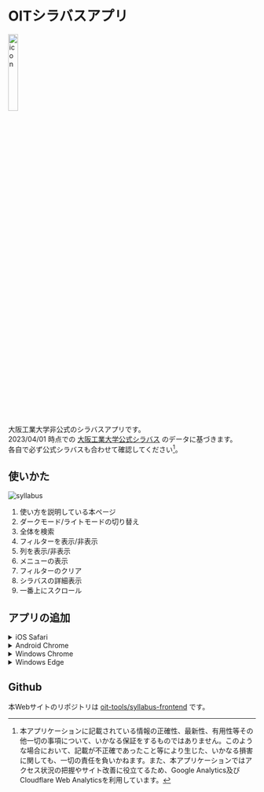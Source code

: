 # OITシラバスアプリ

<img src="https://raw.githubusercontent.com/oit-tools/syllabus-frontend/master/public/icon.png" width="20%" alt="icon">  

大阪工業大学非公式のシラバスアプリです。  
2023/04/01 時点での [大阪工業大学公式シラバス](https://www.oit.ac.jp/japanese/syllabus/index.html) のデータに基づきます。  
各自で必ず公式シラバスも合わせて確認してください[^1]。  

[^1]:本アプリケーションに記載されている情報の正確性、最新性、有用性等その他一切の事項について、いかなる保証をするものではありません。このような場合において、記載が不正確であったこと等により生じた、いかなる損害に関しても、一切の責任を負いかねます。また、本アプリケーションではアクセス状況の把握やサイト改善に役立てるため、Google Analytics及びCloudflare Web Analyticsを利用しています。

## 使いかた

![syllabus](https://raw.githubusercontent.com/oit-tools/syllabus-frontend/master/public/usage.png)

1. 使い方を説明している本ページ
2. ダークモード/ライトモードの切り替え
3. 全体を検索
4. フィルターを表示/非表示
5. 列を表示/非表示
6. メニューの表示
7. フィルターのクリア
8. シラバスの詳細表示
9. 一番上にスクロール

## アプリの追加

<details>
<summary>iOS Safari</summary>
1. ツールバーの真ん中にある「追加・共有・保存」ボタンをタップ  
2. メニューから「ホーム画面に追加」をタップ  
</details>

<details>
<summary>Android Chrome</summary>
1. 右上の︙をタップ  
2. ホーム画面に追加をタップ  
3. インストールをタップ  
</details>

<details>
<summary>Windows Chrome</summary>
1. 右上の︙をクリック  
2. 「OITシラバスアプリ」をインストール…をクリック  
3. インストールをクリック  
</details>

<details>
<summary>Windows Edge</summary>
1. 右上の…をクリック  
2. アプリをクリック  
3. OITシラバスアプリのインストールをクリック  
4. インストールをクリック  
</details>

## Github

本Webサイトのリポジトリは [oit-tools/syllabus-frontend](https://github.com/oit-tools/syllabus-frontend) です。  
